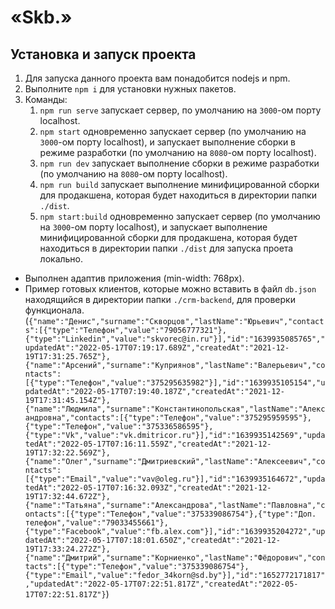 # «Skb.»

## Установка и запуск проекта

1. Для запуска данного проекта вам понадобится nodejs и npm.
2. Выполните `npm i` для установки нужных пакетов.
3. Команды:
   1. `npm run serve` запускает сервер, по умолчанию на `3000`-ом порту localhost.
   2. `npm start` одновременно запускает сервер (по умолчанию на `3000`-ом порту localhost), и запускает выполнение сборки в режиме разработки (по умолчанию на `8080`-ом порту localhost).
   3. `npm run dev` запускает выполнение сборки в режиме разработки (по умолчанию на `8080`-ом порту localhost).
   4. `npm run build` запускает выполнение минифицированной сборки для продакшена, которая будет находиться в директории папки `./dist`.
   5. `npm start:build` одновременно запускает сервер (по умолчанию на `3000`-ом порту localhost), и запускает выполнение минифицированной сборки для продакшена, которая будет находиться в директории папки `./dist` для запуска проета локально.

- Выполнен адаптив приложения (min-width: 768px).
- Пример готовых клиентов, которые можно вставить в файл `db.json` находящийся в директории папки `./crm-backend`, для проверки функционала. (`{"name":"Денис","surname":"Скворцов","lastName":"Юрьевич","contacts":[{"type":"Телефон","value":"79056777321"},{"type":"Linkedin","value":"skvorec@in.ru"}],"id":"1639935085765","updatedAt":"2022-05-17T07:19:17.689Z","createdAt":"2021-12-19T17:31:25.765Z"},{"name":"Арсений","surname":"Куприянов","lastName":"Валерьевич","contacts":[{"type":"Телефон","value":"375295635982"}],"id":"1639935105154","updatedAt":"2022-05-17T07:19:40.187Z","createdAt":"2021-12-19T17:31:45.154Z"},{"name":"Людмила","surname":"Константинопольская","lastName":"Александровна","contacts":[{"type":"Телефон","value":"375295959595"},{"type":"Телефон","value":"375336586595"},{"type":"Vk","value":"vk.dmitricor.ru"}],"id":"1639935142569","updatedAt":"2022-05-17T07:16:11.559Z","createdAt":"2021-12-19T17:32:22.569Z"},{"name":"Олег","surname":"Дмитриевский","lastName":"Алексеевич","contacts":[{"type":"Email","value":"vav@oleg.ru"}],"id":"1639935164672","updatedAt":"2022-05-17T07:16:32.093Z","createdAt":"2021-12-19T17:32:44.672Z"},{"name":"Татьяна","surname":"Александрова","lastName":"Павловна","contacts":[{"type":"Телефон","value":"375339086754"},{"type":"Доп. телефон","value":"79033455661"},{"type":"Facebook","value":"fb.alex.com"}],"id":"1639935204272","updatedAt":"2022-05-17T07:18:01.650Z","createdAt":"2021-12-19T17:33:24.272Z"},{"name":"Дмитрий","surname":"Корниенко","lastName":"Фёдорович","contacts":[{"type":"Телефон","value":"375339086754"},{"type":"Email","value":"fedor_34korn@sd.by"}],"id":"1652772171817","updatedAt":"2022-05-17T07:22:51.817Z","createdAt":"2022-05-17T07:22:51.817Z"}`)
